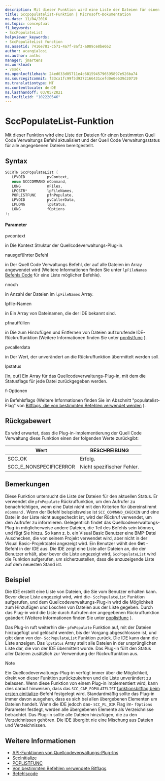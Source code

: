 ```yaml
---
description: Mit dieser Funktion wird eine Liste der Dateien für einen bestimmten Quell Code Verwaltungs Befehl aktualisiert und der Quell Code Verwaltungsstatus für alle angegebenen Dateien bereitgestellt.
title: Sccpopulatelist-Funktion | Microsoft-Dokumentation
ms.date: 11/04/2016
ms.topic: conceptual
f1_keywords:
- SccPopulateList
helpviewer_keywords:
- SccPopulateList function
ms.assetid: 7416e781-c571-4a7f-8af3-a089ce8be662
author: acangialosi
ms.author: anthc
manager: jmartens
ms.workload:
- vssdk
ms.openlocfilehash: 24ed033d05711e4c6815945796595897e926ba74
ms.sourcegitcommit: f33ca1fc99f5d9372166431cefd0e0e639d20719
ms.translationtype: MT
ms.contentlocale: de-DE
ms.lasthandoff: 03/05/2021
ms.locfileid: "102220546"
---
```

# <a name="sccpopulatelist-function"></a>SccPopulateList-Funktion
Mit dieser Funktion wird eine Liste der Dateien für einen bestimmten Quell Code Verwaltungs Befehl aktualisiert und der Quell Code Verwaltungsstatus für alle angegebenen Dateien bereitgestellt.

## <a name="syntax"></a>Syntax

```cpp
SCCRTN SccPopulateList (
   LPVOID          pvContext,
   enum SCCCOMMAND nCommand,
   LONG            nFiles,
   LPCSTR*         lpFileNames,
   POPLISTFUNC     pfnPopulate,
   LPVOID          pvCallerData,
   LPLONG          lpStatus,
   LONG            fOptions
);
```

#### <a name="parameters"></a>Parameter
 pvcontext

in Die Kontext Struktur der Quellcodeverwaltungs-Plug-in.

 nausgeführter Befehl

in Der Quell Code Verwaltungs Befehl, der auf alle Dateien im Array angewendet wird (Weitere Informationen finden Sie unter `lpFileNames` [Befehls Code](../extensibility/command-code-enumerator.md) für eine Liste möglicher Befehle).

 nnoch

in Anzahl der Dateien im `lpFileNames` Array.

 lpfile-Namen

in Ein Array von Dateinamen, die der IDE bekannt sind.

 pfnauffüllen

in Die zum Hinzufügen und Entfernen von Dateien aufzurufende IDE-Rückruffunktion (Weitere Informationen finden Sie unter [poplistfunc](../extensibility/poplistfunc.md) ).

 pvcallerdata

in Der Wert, der unverändert an die Rückruffunktion übermittelt werden soll.

 lpstatus

[in, out] Ein Array für das Quellcodeverwaltungs-Plug-in, mit dem die Statusflags für jede Datei zurückgegeben werden.

 f-Optionen

in Befehlsflags (Weitere Informationen finden Sie im Abschnitt "populatelist-Flag" von [Bitflags, die von bestimmten Befehlen verwendet werden](../extensibility/bitflags-used-by-specific-commands.md) ).

## <a name="return-value"></a>Rückgabewert
 Es wird erwartet, dass die Plug-in-Implementierung der Quell Code Verwaltung diese Funktion einen der folgenden Werte zurückgibt:

|Wert|BESCHREIBUNG|
|-----------|-----------------|
|SCC_OK|Erfolg.|
|SCC_E_NONSPECIFICERROR|Nicht spezifischer Fehler.|

## <a name="remarks"></a>Bemerkungen
 Diese Funktion untersucht die Liste der Dateien für den aktuellen Status. Er verwendet die `pfnPopulate` Rückruffunktion, um den Aufrufer zu benachrichtigen, wenn eine Datei nicht mit den Kriterien für übereinstimmt `nCommand` . Wenn der Befehl beispielsweise ist `SCC_COMMAND_CHECKIN` und eine Datei in der Liste nicht ausgecheckt ist, wird der Rückruf verwendet, um den Aufrufer zu informieren. Gelegentlich findet das Quellcodeverwaltungs-Plug-in möglicherweise andere Dateien, die Teil des Befehls sein können, und fügt Sie hinzu. So kann z. b. ein Visual Basic Benutzer eine BMP-Datei Auschecken, die von seinem Projekt verwendet wird, aber nicht in der Visual Basic-Projektdatei angezeigt wird. Ein Benutzer wählt den **Get** -Befehl in der IDE aus. Die IDE zeigt eine Liste aller Dateien an, die der Benutzer erhält, aber bevor die Liste angezeigt wird, `SccPopulateList` wird die Funktion aufgerufen, um sicherzustellen, dass die anzuzeigende Liste auf dem neuesten Stand ist.

## <a name="example"></a>Beispiel
 Die IDE erstellt eine Liste von Dateien, die Sie vom Benutzer erhalten kann. Bevor diese Liste angezeigt wird, wird die- `SccPopulateList` Funktion aufgerufen, und dem Quellcodeverwaltungs-Plug-in wird die Möglichkeit zum Hinzufügen und Löschen von Dateien aus der Liste gegeben. Durch das Plug-in wird die Liste durch Aufrufen der angegebenen Rückruffunktion geändert (Weitere Informationen finden Sie unter [poplistfunc](../extensibility/poplistfunc.md) ).

 Das Plug-in ruft weiterhin die- `pfnPopulate` Funktion auf, mit der Dateien hinzugefügt und gelöscht werden, bis der Vorgang abgeschlossen ist, und gibt dann von der- `SccPopulateList` Funktion zurück. Die IDE kann dann die Liste anzeigen. Das `lpStatus` Array stellt alle Dateien in der ursprünglichen Liste dar, die von der IDE übermittelt wurde. Das Plug-in füllt den Status aller Dateien zusätzlich zur Verwendung der Rückruffunktion aus.

> [!NOTE]
> Ein Quellcodeverwaltungs-Plug-in verfügt immer über die Möglichkeit, direkt von dieser Funktion zurückzukehren und die Liste unverändert zu belassen. Wenn diese Funktion von einem Plug-in implementiert wird, kann dies darauf hinweisen, dass das `SCC_CAP_POPULATELIST` [funktionsbitflag beim ersten cinitialize](../extensibility/sccinitialize-function.md)-Befehl festgelegt wird. Standardmäßig sollte das Plug-in immer davon ausgehen, dass es sich bei allen übergebenen Elementen um Dateien handelt. Wenn die IDE jedoch das- `SCC_PL_DIR` Flag im- `fOptions` Parameter festlegt, werden alle übergebenen Elemente als Verzeichnisse betrachtet. Das Plug-in sollte alle Dateien hinzufügen, die zu den Verzeichnissen gehören. Die IDE übergibt nie eine Mischung aus Dateien und Verzeichnissen.

## <a name="see-also"></a>Weitere Informationen
- [API-Funktionen von Quellcodeverwaltungs-Plug-Ins](../extensibility/source-control-plug-in-api-functions.md)
- [SccInitialize](../extensibility/sccinitialize-function.md)
- [POPLISTFUNC](../extensibility/poplistfunc.md)
- [Von bestimmten Befehlen verwendete Bitflags](../extensibility/bitflags-used-by-specific-commands.md)
- [Befehlscode](../extensibility/command-code-enumerator.md)
